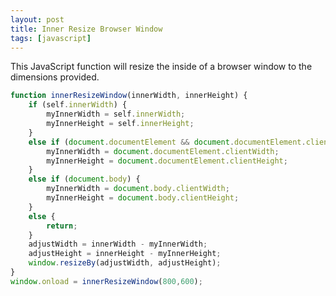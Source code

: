 ```yaml
---
layout: post
title: Inner Resize Browser Window
tags: [javascript]
---
```

This JavaScript function will resize the inside of a browser window to the dimensions provided.

<!--break-->

```javascript
function innerResizeWindow(innerWidth, innerHeight) {
	if (self.innerWidth) {
		myInnerWidth = self.innerWidth;
		myInnerHeight = self.innerHeight;
	}
	else if (document.documentElement && document.documentElement.clientWidth) {
		myInnerWidth = document.documentElement.clientWidth;
		myInnerHeight = document.documentElement.clientHeight;
	}
	else if (document.body) {
		myInnerWidth = document.body.clientWidth;
		myInnerHeight = document.body.clientHeight;
	}
	else {
		return;
	}
	adjustWidth = innerWidth - myInnerWidth;
	adjustHeight = innerHeight - myInnerHeight;
	window.resizeBy(adjustWidth, adjustHeight);
}
window.onload = innerResizeWindow(800,600);
```
